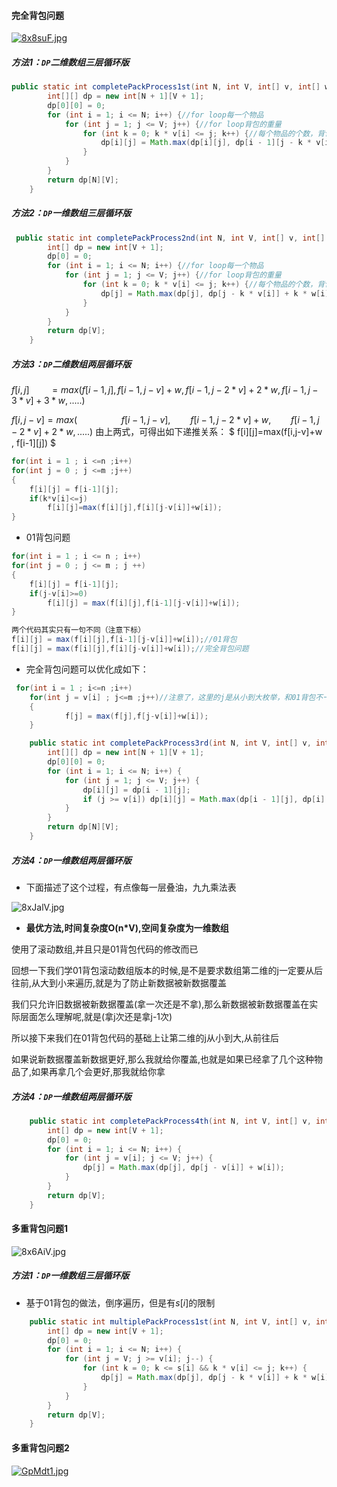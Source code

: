 

#### 完全背包问题

[![8x8suF.jpg](https://s1.ax1x.com/2020/03/25/8x8suF.jpg)](https://imgchr.com/i/8x8suF)

##### 方法1：`DP`二维数组三层循环版

```java
public static int completePackProcess1st(int N, int V, int[] v, int[] w) {
        int[][] dp = new int[N + 1][V + 1];
        dp[0][0] = 0;
        for (int i = 1; i <= N; i++) {//for loop每一个物品
            for (int j = 1; j <= V; j++) {//for loop背包的重量
                for (int k = 0; k * v[i] <= j; k++) {//每个物品的个数，背包的不能无限大
                    dp[i][j] = Math.max(dp[i][j], dp[i - 1][j - k * v[i]] + k * w[i]);
                }
            }
        }
        return dp[N][V];
    }
```



##### 方法2：`DP`一维数组三层循环版

```JAVA
 public static int completePackProcess2nd(int N, int V, int[] v, int[] w) {
        int[] dp = new int[V + 1];
        dp[0] = 0;
        for (int i = 1; i <= N; i++) {//for loop每一个物品
            for (int j = 1; j <= V; j++) {//for loop背包的重量
                for (int k = 0; k * v[i] <= j; k++) {//每个物品的个数，背包的不能无限大
                    dp[j] = Math.max(dp[j], dp[j - k * v[i]] + k * w[i]);
                }
            }
        }
        return dp[V];
    }
```

##### 方法3：`DP`二维数组两层循环版

$f[i , j ]  \qquad   =max( f[i-1,j] , f[i-1,j-v]+w ,  f[i-1,j-2*v]+2*w , f[i-1,j-3*v]+3*w , .....)$

$f[i , j-v]= max( \qquad\qquad\;\;    f[i-1,j-v]   ,  \qquad f[i-1,j-2*v] + w ,  \qquad f[i-1,j-2*v]+2*w , .....)$
由上两式，可得出如下递推关系： 
                    $    f[i][j]=max(f[i,j-v]+w , f[i-1][j]) $

```java
for(int i = 1 ; i <=n ;i++)
for(int j = 0 ; j <=m ;j++)
{
    f[i][j] = f[i-1][j];
    if(k*v[i]<=j)
        f[i][j]=max(f[i][j],f[i][j-v[i]]+w[i]);
}
```

- $01$背包问题

```java
for(int i = 1 ; i <= n ; i++)
for(int j = 0 ; j <= m ; j ++)
{
    f[i][j] = f[i-1][j];
    if(j-v[i]>=0)
        f[i][j] = max(f[i][j],f[i-1][j-v[i]]+w[i]);
}

```

```java
两个代码其实只有一句不同（注意下标）
f[i][j] = max(f[i][j],f[i-1][j-v[i]]+w[i]);//01背包
f[i][j] = max(f[i][j],f[i][j-v[i]]+w[i]);//完全背包问题
```

- 完全背包问题可以优化成如下：

```java
 for(int i = 1 ; i<=n ;i++)
    for(int j = v[i] ; j<=m ;j++)//注意了，这里的j是从小到大枚举，和01背包不一样
    {
            f[j] = max(f[j],f[j-v[i]]+w[i]);
    }
```



```java
    public static int completePackProcess3rd(int N, int V, int[] v, int[] w) {
        int[][] dp = new int[N + 1][V + 1];
        dp[0][0] = 0;
        for (int i = 1; i <= N; i++) {
            for (int j = 1; j <= V; j++) {
                dp[i][j] = dp[i - 1][j];
                if (j >= v[i]) dp[i][j] = Math.max(dp[i - 1][j], dp[i][j - v[i]] + w[i]);
            }
        }
        return dp[N][V];
    }

```



##### 方法4：`DP`一维数组两层循环版

- 下面描述了这个过程，有点像每一层叠油，九九乘法表

![8xJalV.jpg](https://s1.ax1x.com/2020/03/25/8xJalV.jpg)

- **最优方法,时间复杂度O(n*V),空间复杂度为一维数组**

使用了滚动数组,并且只是01背包代码的修改而已

回想一下我们学01背包滚动数组版本的时候,是不是要求数组第二维的j一定要从后往前,从大到小来遍历,就是为了防止新数据被新数据覆盖

我们只允许旧数据被新数据覆盖(拿一次还是不拿),那么新数据被新数据覆盖在实际层面怎么理解呢,就是(拿j次还是拿j-1次)

所以接下来我们在01背包代码的基础上让第二维的j从小到大,从前往后

如果说新数据覆盖新数据更好,那么我就给你覆盖,也就是如果已经拿了几个这种物品了,如果再拿几个会更好,那我就给你拿



#####  方法4：`DP`一维数组两层循环版

```java
    public static int completePackProcess4th(int N, int V, int[] v, int[] w) {
        int[] dp = new int[V + 1];
        dp[0] = 0;
        for (int i = 1; i <= N; i++) {
            for (int j = v[i]; j <= V; j++) {
                dp[j] = Math.max(dp[j], dp[j - v[i]] + w[i]);
            }
        }
        return dp[V];
    }
```



#### 多重背包问题1

![8x6AiV.jpg](https://s1.ax1x.com/2020/03/26/8x6AiV.jpg)

##### 方法1：`DP`一维数组三层循环版

- 基于$01$背包的做法，倒序遍历，但是有$s[i]$的限制

```java
    public static int multiplePackProcess1st(int N, int V, int[] v, int[] w, int[] s) {
        int[] dp = new int[V + 1];
        dp[0] = 0;
        for (int i = 1; i <= N; i++) {
            for (int j = V; j >= v[i]; j--) {
                for (int k = 0; k <= s[i] && k * v[i] <= j; k++) {
                    dp[j] = Math.max(dp[j], dp[j - k * v[i]] + k * w[i]);
                }
            }
        }
        return dp[V];
    }
```



#### 多重背包问题2

[![GpMdt1.jpg](https://s1.ax1x.com/2020/03/26/GpMdt1.jpg)](https://imgchr.com/i/GpMdt1)

